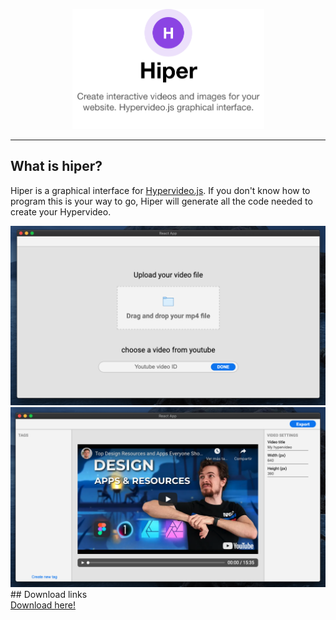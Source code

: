 <p align="center">
  <img width="307" height="192" src="https://github.com/Aleix88/Hiper/blob/main/readme_assets/hiper_header.png?raw=true">
</p>

------------

## What is hiper?
Hiper is a graphical interface for [Hypervideo.js](https://github.com/Aleix88/Hypervideos). If you don't know how to program this is your way to go, Hiper will generate all the code needed to create your Hypervideo.
<div>
    <img src="https://github.com/Aleix88/Hiper/blob/main/readme_assets/hiper_snap.png?raw=true">
</div>
<div>
    <img src="https://github.com/Aleix88/Hiper/blob/main/readme_assets/hiper_snap2.png?raw=true">
</div>
## Download links
<div>
    <a href="https://github.com/Aleix88/Hiper/releases" download="download">Download here!</a>
</div>
